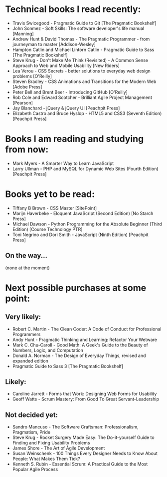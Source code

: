 # Technical books I read recently:

- Travis Swicegood - Pragmatic Guide to Git [The Pragmatic Bookshelf]
- John Sonmez - Soft Skills: The software developer's life manual [Manning]
- Andrew Hunt & David Thomas - The Pragmatic Programmer - from journeyman to master [Addison-Wesley]
- Hampton Catlin and Michael Lintorn Catlin - Pragmatic Guide to Sass [The Pragmatic Bookshelf]
- Steve Krug - Don't Make Me Think (Revisited) - A Common Sense Approach to Web and Mobile Usability [New Riders]
- Lea Verou - CSS Secrets - better solutions to everyday web design problems [O'Reilly]
- Steven Bradley - CSS Animations and Transitions for the Modern Web [Adobe Press]
- Peter Bell and Brent Beer - Introducing GitHub [O'Reilly]
- Rob Cole and Edward Scotcher - Brilliant Agile Project Management [Pearson]
- Jay Blanchard - jQuery & jQuery UI [Peachpit Press]
- Elizabeth Castro and Bruce Hyslop - HTML5 and CSS3 (Seventh Edition) [Peachpit Press]

# Books I am reading and studying from now:

- Mark Myers - A Smarter Way to Learn JavaScript
- Larry Ullman - PHP and MySQL for Dynamic Web Sites (Fourth Edition) [Peachpit Press]

# Books yet to be read:

- Tiffany B Brown - CSS Master [SitePoint]
- Marijn Haverbeke - Eloquent JavaScript (Second Edition) [No Starch Press]
- Michael Dawson - Python Programming for the Absolute Beginner (Third Edition) [Course Technology PTR]
- Toni Negrino and Dori Smith - JavaScript (Ninth Edition) [Peachpit Press]

## On the way...

(none at the moment)

# Next possible purchases at some point:

## Very likely:

- Robert C. Martin - The Clean Coder: A Code of Conduct for Professional Programmers
- Andy Hunt - Pragmatic Thinking and Learning: Refactor Your Wetware
- Mark C. Chu-Caroll - Good Math: A Geek's Guide to the Beauty of Numbers, Logic, and Computation
- Donald A. Norman - The Design of Everyday Things, revised and expanded edition
- Pragmatic Guide to Sass 3 [The Pragmatic Bookshelf]

## Likely:

- Caroline Jarrett - Forms that Work: Designing Web Forms for Usability
- Geoff Watts - Scrum Mastery: From Good To Great Servant-Leadership

## Not decided yet:

- Sandro Mancuso - The Software Craftsman: Professionalism, Pragmatism, Pride
- Steve Krug - Rocket Surgery Made Easy: The Do-it-yourself Guide to Finding and Fixing Usability Problems
- James Shore - The Art of Agile Development
- Susan Weinschenk - 100 Things Every Designer Needs to Know About People: What Makes Them Tick?
- Kenneth S. Rubin - Essential Scrum: A Practical Guide to the Most Popular Agile Process
